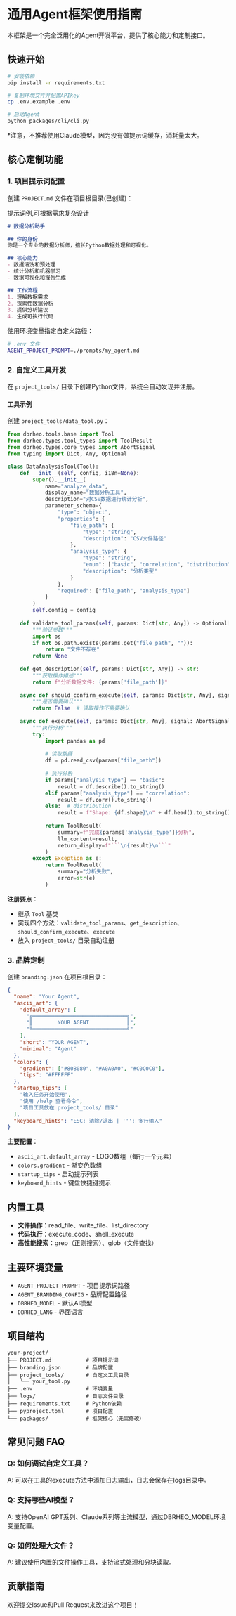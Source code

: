 # 通用Agent框架使用指南

本框架是一个完全泛用化的Agent开发平台，提供了核心能力和定制接口。

## 快速开始

```bash
# 安装依赖
pip install -r requirements.txt

# 复制环境文件并配置APIkey
cp .env.example .env

# 启动Agent
python packages/cli/cli.py
```

*注意，不推荐使用Claude模型，因为没有做提示词缓存，消耗量太大。

## 核心定制功能

### 1. 项目提示词配置

创建 `PROJECT.md` 文件在项目根目录(已创建)：

提示词例,可根据需求复杂设计
```markdown
# 数据分析助手

## 你的身份
你是一个专业的数据分析师，擅长Python数据处理和可视化。

## 核心能力
- 数据清洗和预处理
- 统计分析和机器学习
- 数据可视化和报告生成

## 工作流程
1. 理解数据需求
2. 探索性数据分析
3. 提供分析建议
4. 生成可执行代码
```

使用环境变量指定自定义路径：
```bash
# .env 文件
AGENT_PROJECT_PROMPT=./prompts/my_agent.md
```

### 2. 自定义工具开发

在 `project_tools/` 目录下创建Python文件，系统会自动发现并注册。

#### 工具示例

创建 `project_tools/data_tool.py`：

```python
from dbrheo.tools.base import Tool
from dbrheo.types.tool_types import ToolResult
from dbrheo.types.core_types import AbortSignal
from typing import Dict, Any, Optional

class DataAnalysisTool(Tool):
    def __init__(self, config, i18n=None):
        super().__init__(
            name="analyze_data",
            display_name="数据分析工具",
            description="对CSV数据进行统计分析",
            parameter_schema={
                "type": "object",
                "properties": {
                    "file_path": {
                        "type": "string",
                        "description": "CSV文件路径"
                    },
                    "analysis_type": {
                        "type": "string",
                        "enum": ["basic", "correlation", "distribution"],
                        "description": "分析类型"
                    }
                },
                "required": ["file_path", "analysis_type"]
            }
        )
        self.config = config
    
    def validate_tool_params(self, params: Dict[str, Any]) -> Optional[str]:
        """验证参数"""
        import os
        if not os.path.exists(params.get("file_path", "")):
            return "文件不存在"
        return None
    
    def get_description(self, params: Dict[str, Any]) -> str:
        """获取操作描述"""
        return f"分析数据文件: {params['file_path']}"
    
    async def should_confirm_execute(self, params: Dict[str, Any], signal: AbortSignal) -> bool:
        """是否需要确认"""
        return False  # 读取操作不需要确认
    
    async def execute(self, params: Dict[str, Any], signal: AbortSignal, update_output=None) -> ToolResult:
        """执行分析"""
        try:
            import pandas as pd
            
            # 读取数据
            df = pd.read_csv(params["file_path"])
            
            # 执行分析
            if params["analysis_type"] == "basic":
                result = df.describe().to_string()
            elif params["analysis_type"] == "correlation":
                result = df.corr().to_string()
            else:  # distribution
                result = f"Shape: {df.shape}\n" + df.head().to_string()
            
            return ToolResult(
                summary=f"完成{params['analysis_type']}分析",
                llm_content=result,
                return_display=f"```\n{result}\n```"
            )
        except Exception as e:
            return ToolResult(
                summary="分析失败",
                error=str(e)
            )
```

**注册要点**：
- 继承 `Tool` 基类
- 实现四个方法：`validate_tool_params`、`get_description`、`should_confirm_execute`、`execute`
- 放入 `project_tools/` 目录自动注册

### 3. 品牌定制

创建 `branding.json` 在项目根目录：

```json
{
  "name": "Your Agent",
  "ascii_art": {
    "default_array": [
      "╔══════════════════════════════╗",
      "║        YOUR AGENT            ║",
      "╚══════════════════════════════╝"
    ],
    "short": "YOUR AGENT",
    "minimal": "Agent"
  },
  "colors": {
    "gradient": ["#808080", "#A0A0A0", "#C0C0C0"],
    "tips": "#FFFFFF"
  },
  "startup_tips": [
    "输入任务开始使用",
    "使用 /help 查看命令",
    "项目工具放在 project_tools/ 目录"
  ],
  "keyboard_hints": "ESC: 清除/退出 | ''': 多行输入"
}
```

**主要配置**：
- `ascii_art.default_array` - LOGO数组（每行一个元素）
- `colors.gradient` - 渐变色数组
- `startup_tips` - 启动提示列表
- `keyboard_hints` - 键盘快捷键提示

## 内置工具

- **文件操作**：read_file、write_file、list_directory
- **代码执行**：execute_code、shell_execute
- **高性能搜索**：grep（正则搜索）、glob（文件查找）


## 主要环境变量

- `AGENT_PROJECT_PROMPT` - 项目提示词路径
- `AGENT_BRANDING_CONFIG` - 品牌配置路径
- `DBRHEO_MODEL` - 默认AI模型
- `DBRHEO_LANG` - 界面语言

## 项目结构

```
your-project/
├── PROJECT.md           # 项目提示词
├── branding.json        # 品牌配置
├── project_tools/       # 自定义工具目录
│   └── your_tool.py
├── .env                 # 环境变量
├── logs/                # 日志文件目录
├── requirements.txt     # Python依赖
├── pyproject.toml       # 项目配置
└── packages/            # 框架核心（无需修改）
```

## 常见问题 FAQ

### Q: 如何调试自定义工具？
A: 可以在工具的execute方法中添加日志输出，日志会保存在logs目录中。

### Q: 支持哪些AI模型？
A: 支持OpenAI GPT系列、Claude系列等主流模型，通过DBRHEO_MODEL环境变量配置。

### Q: 如何处理大文件？
A: 建议使用内置的文件操作工具，支持流式处理和分块读取。

## 贡献指南

欢迎提交Issue和Pull Request来改进这个项目！

